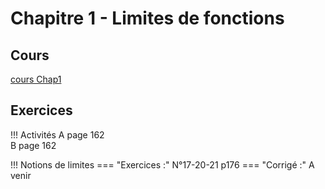 # Chapitre 1 - Limites de fonctions

## Cours 

[cours Chap1](./Cours-Chap1.pdf)

## Exercices 
!!! Activités 
    A page 162 <br>
    B page 162

!!! Notions de limites
    ===  "Exercices  :"
        N°17-20-21 p176
    ===  "Corrigé :"
        A venir

